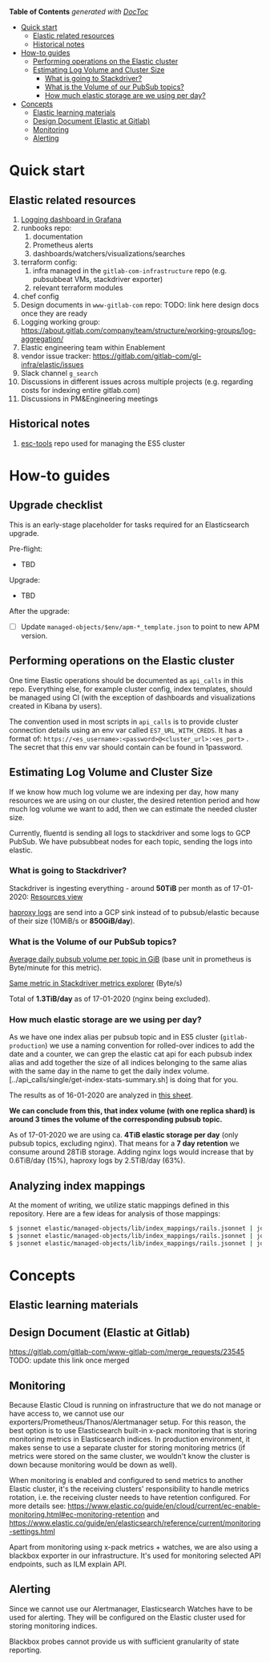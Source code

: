 <!-- START doctoc generated TOC please keep comment here to allow auto update -->
<!-- DON'T EDIT THIS SECTION, INSTEAD RE-RUN doctoc TO UPDATE -->
**Table of Contents**  *generated with [DocToc](https://github.com/thlorenz/doctoc)*

- [Quick start](#quick-start)
    - [Elastic related resources](#elastic-related-resources)
    - [Historical notes](#historical-notes)
- [How-to guides](#how-to-guides)
    - [Performing operations on the Elastic cluster](#performing-operations-on-the-elastic-cluster)
    - [Estimating Log Volume and Cluster Size](#estimating-log-volume-and-cluster-size)
        - [What is going to Stackdriver?](#what-is-going-to-stackdriver)
        - [What is the Volume of our PubSub topics?](#what-is-the-volume-of-our-pubsub-topics)
        - [How much elastic storage are we using per day?](#how-much-elastic-storage-are-we-using-per-day)
- [Concepts](#concepts)
    - [Elastic learning materials](#elastic-learning-materials)
    - [Design Document (Elastic at Gitlab)](#design-document-elastic-at-gitlab)
    - [Monitoring](#monitoring)
    - [Alerting](#alerting)

<!-- END doctoc generated TOC please keep comment here to allow auto update -->

# Quick start

## Elastic related resources ##

1. [Logging dashboard in Grafana](https://dashboards.gitlab.net/d/USVj3qHmk/logging?orgId=1&from=now-7d&to=now)
1. runbooks repo:
    1. documentation
    1. Prometheus alerts
    1. dashboards/watchers/visualizations/searches
1. terraform config:
    1. infra managed in the `gitlab-com-infrastructure` repo (e.g. pubsubbeat VMs, stackdriver exporter)
    1. relevant terraform modules
1. chef config
1. Design documents in `www-gitlab-com` repo:
TODO: link here design docs once they are ready
1. Logging working group: https://about.gitlab.com/company/team/structure/working-groups/log-aggregation/
1. Elastic engineering team within Enablement
1. vendor issue tracker: https://gitlab.com/gitlab-com/gl-infra/elastic/issues
1. Slack channel `g_search`
1. Discussions in different issues across multiple projects (e.g. regarding costs for indexing entire gitlab.com)
1. Discussions in PM&Engineering meetings

## Historical notes ##

1. [esc-tools](https://ops.gitlab.net/gitlab-com/gl-infra/gitlab-restore/esc-tools) repo used for managing the ES5 cluster

# How-to guides #

## Upgrade checklist

This is an early-stage placeholder for tasks required for an Elasticsearch upgrade.

Pre-flight:

* TBD

Upgrade:

* TBD

After the upgrade:

* [ ] Update `managed-objects/$env/apm-*_template.json` to point to new APM version.

## Performing operations on the Elastic cluster ##

One time Elastic operations should be documented as `api_calls` in this repo. Everything else, for example cluster config, index templates, should be managed using CI (with the exception of dashboards and visualizations created in Kibana by users).

The convention used in most scripts in `api_calls` is to provide cluster connection details using an env var called `ES7_URL_WITH_CREDS`. It has a format of: `https://<es_username>:<password>@<cluster_url>:<es_port>` . The secret that this env var should contain can be found in 1password.

## Estimating Log Volume and Cluster Size

If we know how much log volume we are indexing per day, how many resources we
are using on our cluster, the desired retention period and how much log volume
we want to add, then we can estimate the needed cluster size.

Currently, fluentd is sending all logs to stackdriver and some logs to GCP
PubSub. We have pubsubbeat nodes for each topic, sending the logs into elastic.

### What is going to Stackdriver?

Stackdriver is ingesting everything - around **50TiB** per month as of 17-01-2020: [Resources
view](https://console.cloud.google.com/logs/usage?authuser=1&project=gitlab-production)

[haproxy logs](https://console.cloud.google.com/monitoring/metrics-explorer?pageState=%7B%22xyChart%22:%7B%22dataSets%22:%5B%7B%22timeSeriesFilter%22:%7B%22filter%22:%22metric.type%3D%5C%22logging.googleapis.com%2Fexports%2Fbyte_count%5C%22%20resource.type%3D%5C%22logging_sink%5C%22%20resource.label.%5C%22name%5C%22%3D%5C%22haproxy_logs%5C%22%22,%22perSeriesAligner%22:%22ALIGN_RATE%22,%22crossSeriesReducer%22:%22REDUCE_NONE%22,%22secondaryCrossSeriesReducer%22:%22REDUCE_NONE%22,%22minAlignmentPeriod%22:%2260s%22,%22groupByFields%22:%5B%5D,%22unitOverride%22:%22By%22%7D,%22targetAxis%22:%22Y1%22,%22plotType%22:%22LINE%22%7D%5D,%22options%22:%7B%22mode%22:%22COLOR%22%7D,%22constantLines%22:%5B%5D,%22timeshiftDuration%22:%220s%22,%22y1Axis%22:%7B%22label%22:%22y1Axis%22,%22scale%22:%22LINEAR%22%7D%7D,%22isAutoRefresh%22:true,%22timeSelection%22:%7B%22timeRange%22:%221w%22%7D%7D&project=gitlab-production)
are send into a GCP sink instead of to pubsub/elastic because of their
size (10MiB/s or **850GiB/day**).

### What is the Volume of our PubSub topics?

[Average daily pubsub volume per topic in GiB](https://thanos-query.ops.gitlab.net/graph?g0.range_input=2w&g0.max_source_resolution=0s&g0.expr=avg_over_time(stackdriver_pubsub_topic_pubsub_googleapis_com_topic_byte_cost%7Benv%3D%22gprd%22%7D%5B1d%5D)*60*24%2F1024%2F1024%2F1024&g0.tab=0)
(base unit in prometheus is Byte/minute for this metric).

[Same metric in Stackdriver metrics explorer](https://console.cloud.google.com/monitoring/metrics-explorer?authuser=1&project=gitlab-production&pageState=%7B%22xyChart%22:%7B%22dataSets%22:%5B%7B%22timeSeriesFilter%22:%7B%22filter%22:%22metric.type%3D%5C%22pubsub.googleapis.com%2Ftopic%2Fbyte_cost%5C%22%20resource.type%3D%5C%22pubsub_topic%5C%22%22,%22perSeriesAligner%22:%22ALIGN_RATE%22,%22crossSeriesReducer%22:%22REDUCE_NONE%22,%22secondaryCrossSeriesReducer%22:%22REDUCE_NONE%22,%22minAlignmentPeriod%22:%2260s%22,%22groupByFields%22:%5B%5D,%22unitOverride%22:%22By%22%7D,%22targetAxis%22:%22Y1%22,%22plotType%22:%22LINE%22%7D%5D,%22options%22:%7B%22mode%22:%22COLOR%22%7D,%22constantLines%22:%5B%5D,%22timeshiftDuration%22:%220s%22,%22y1Axis%22:%7B%22label%22:%22y1Axis%22,%22scale%22:%22LINEAR%22%7D%7D,%22isAutoRefresh%22:true,%22timeSelection%22:%7B%22timeRange%22:%221m%22%7D%7D) (Byte/s)

Total of **1.3TiB/day** as of 17-01-2020 (nginx being excluded).

### How much elastic storage are we using per day?

As we have one index alias per pubsub topic and in ES5 cluster (`gitlab-production`) we use a naming convention for
rolled-over indices to add the date and a counter, we can grep the elastic cat
api for each pubsub index alias and add together the size of all indices
belonging to the same alias with the same day in the name to get the daily index
volume.  [../api_calls/single/get-index-stats-summary.sh]
is doing that for you.

The results as of 16-01-2020 are analyzed in
[this sheet](https://docs.google.com/spreadsheets/d/1RN7Ry2pI7iTFURqb0G5zjhNp7xkiPSVG-YsoBOO3TFw).

**We can conclude from this, that index volume (with one replica shard) is around
3 times the volume of the corresponding pubsub topic.**

As of 17-01-2020 we are using ca. **4TiB elastic storage per day** (only pubsub topics, excluding
nginx). That means for a **7 day retention** we consume around 28TiB storage. Adding
nginx logs would increase that by 0.6TiB/day (15%), haproxy logs by 2.5TiB/day (63%).

## Analyzing index mappings

At the moment of writing, we utilize static mappings defined in this repository. Here are a few ideas for analysis of those mappings:
```bash
$ jsonnet elastic/managed-objects/lib/index_mappings/rails.jsonnet | jq -r 'leaf_paths|join(".")' | grep -E '\.type$' | wc -l
$ jsonnet elastic/managed-objects/lib/index_mappings/rails.jsonnet | jq -r 'leaf_paths|join(".")' | grep -E '\.type$' | head
$ jsonnet elastic/managed-objects/lib/index_mappings/rails.jsonnet | jq -r 'leaf_paths|join(";")' | grep -E ';type$' | awk '{ print $1, 1 }' | inferno-flamegraph > mapping_rails.svg
```

# Concepts #

## Elastic learning materials ##

## Design Document (Elastic at Gitlab) ##

https://gitlab.com/gitlab-com/www-gitlab-com/merge_requests/23545
TODO: update this link once merged

## Monitoring ##

Because Elastic Cloud is running on infrastructure that we do not manage or have access to, we cannot use our exporters/Prometheus/Thanos/Alertmanager setup. For this reason, the best option is to use Elasticsearch built-in x-pack monitoring that is storing monitoring metrics in Elasticsearch indices. In production environment, it makes sense to use a separate cluster for storing monitoring metrics (if metrics were stored on the same cluster, we wouldn't know the cluster is down because monitoring would be down as well).

When monitoring is enabled and configured to send metrics to another Elastic cluster, it's the receiving clusters' responsibility to handle metrics rotation, i.e. the receiving cluster needs to have retention configured. For more details see: https://www.elastic.co/guide/en/cloud/current/ec-enable-monitoring.html#ec-monitoring-retention  and https://www.elastic.co/guide/en/elasticsearch/reference/current/monitoring-settings.html

Apart from monitoring using x-pack metrics + watches, we are also using a blackbox exporter in our infrastructure. It's used for monitoring selected API endpoints, such as ILM explain API.

## Alerting ##

Since we cannot use our Alertmanager, Elasticsearch Watches have to be used for alerting. They will be configured on the Elastic cluster used for storing monitoring indices.

Blackbox probes cannot provide us with sufficient granularity of state reporting.
